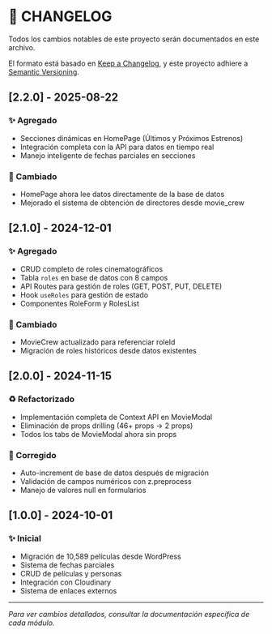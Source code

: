 # 📝 CHANGELOG

Todos los cambios notables de este proyecto serán documentados en este archivo.

El formato está basado en [Keep a Changelog](https://keepachangelog.com/es-ES/1.0.0/),
y este proyecto adhiere a [Semantic Versioning](https://semver.org/spec/v2.0.0.html).

## [2.2.0] - 2025-08-22

### ✨ Agregado
- Secciones dinámicas en HomePage (Últimos y Próximos Estrenos)
- Integración completa con la API para datos en tiempo real
- Manejo inteligente de fechas parciales en secciones

### 🔄 Cambiado
- HomePage ahora lee datos directamente de la base de datos
- Mejorado el sistema de obtención de directores desde movie_crew

## [2.1.0] - 2024-12-01

### ✨ Agregado
- CRUD completo de roles cinematográficos
- Tabla `roles` en base de datos con 8 campos
- API Routes para gestión de roles (GET, POST, PUT, DELETE)
- Hook `useRoles` para gestión de estado
- Componentes RoleForm y RolesList

### 🔄 Cambiado
- MovieCrew actualizado para referenciar roleId
- Migración de roles históricos desde datos existentes

## [2.0.0] - 2024-11-15

### ♻️ Refactorizado
- Implementación completa de Context API en MovieModal
- Eliminación de props drilling (46+ props → 2 props)
- Todos los tabs de MovieModal ahora sin props

### 🐛 Corregido
- Auto-increment de base de datos después de migración
- Validación de campos numéricos con z.preprocess
- Manejo de valores null en formularios

## [1.0.0] - 2024-10-01

### ✨ Inicial
- Migración de 10,589 películas desde WordPress
- Sistema de fechas parciales
- CRUD de películas y personas
- Integración con Cloudinary
- Sistema de enlaces externos

---

*Para ver cambios detallados, consultar la documentación específica de cada módulo.*
